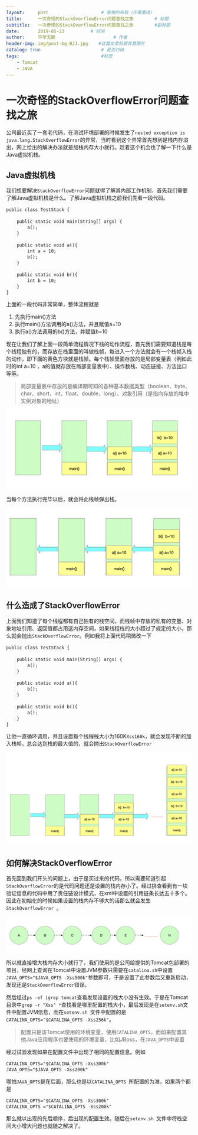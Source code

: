 ```yaml
---
layout:     post                    # 使用的布局（不需要改）
title:      一次奇怪的StackOverflowError问题查找之旅        # 标题
subtitle:   一次奇怪的StackOverflowError问题查找之旅        #副标题
date:       2019-05-23          # 时间
author:     不学无数                      # 作者
header-img: img/post-bg-BJJ.jpg    #这篇文章标题背景图片
catalog: true                       # 是否归档
tags:                               #标签
    - Tomcat
    - JAVA
---
```


# 一次奇怪的StackOverflowError问题查找之旅

公司最近买了一套老代码，在测试环境部署的时候发生了`nested exception is java.lang.StackOverflowError`的异常，当时看到这个异常首先想到是栈内存溢出，网上给出的解决办法就是加栈内存大小就行。趁着这个机会也了解一下什么是Java虚拟机栈。

## Java虚拟机栈

我们想要解决`StackOverflowError`问题就得了解其内部工作机制，首先我们需要了解Java虚拟机栈是什么。了解Java虚拟机栈之前我们先看一段代码。

```
public class TestStack {

    public static void main(String[] args) {
        a();
    }

    public static void a(){
        int a = 10;
        b();
    }

    public static void b(){
        int b = 10;
    }
}

```

上面的一段代码非常简单，整体流程就是

1. 先执行main()方法
2. 执行main()方法调用的a()方法，并且赋值a=10
3. 执行a()方法调用的b()方法，并赋值b=10

现在让我们了解上面一段简单流程情况下栈的动作流程，首先我们需要知道栈是每个线程独有的，而存放在栈里面的叫做栈帧，每进入一个方法就会有一个栈帧入栈的动作，即下面的黄色方块就是栈帧。每个栈帧里面存放的是局部变量表（例如此时的int a=10 ，a的值就存放在局部变量表中）、操作数栈、动态链接、方法出口等等。

> 局部变量表中存放的是编译期可知的各种基本数据类型（boolean、byte、char、short、int、float、double、long）、对象引用（是指向存放的堆中实例对象的地址）

![入栈](/img/pageImg/一次奇怪的StackOverflowError问题查找之旅0.jpg)

当每个方法执行完毕以后，就会将此栈帧弹出栈。

![出栈](/img/pageImg/一次奇怪的StackOverflowError问题查找之旅1.jpg)

## 什么造成了StackOverflowError

上面我们知道了每个线程都有自己独有的栈空间，而栈帧中存放的私有的变量、对象地址引用、返回值都占用这内存空间，如果线程栈的大小超过了规定的大小，那么就会抛出`StackOverflowError`。例如我将上面代码稍微改一下

```
public class TestStack {

    public static void main(String[] args) {
        a();
    }

    public static void a(){
        b();
    }

    public static void b(){
        a();
    }
}

```

让他一直循环调用，并且设置每个线程栈大小为160K`Xss160k`，就会发现不断的加入栈帧，总会达到栈的最大值的，就会抛出`StackOverflowError `

![栈溢出](/img/pageImg/一次奇怪的StackOverflowError问题查找之旅2.jpg)

## 如何解决StackOverflowError

首先回到我们开头的问题上，由于是买过来的代码，所以需要知道引起`StackOverflowError`的是代码问题还是设置的栈内存小了。经过排查看到有一块验证信息的代码中用了责任链设计模式，在xml中设置的引用链条长达五十多个。因此在初始化的时候如果设置的栈内存不够大的话那么就会发生`StackOverflowError `。

![责任链](/img/pageImg/一次奇怪的StackOverflowError问题查找之旅3.jpg)

所以就直接增大栈内存大小就行了，我们使用的是公司给提供的Tomcat包部署的项目，经网上查询在Tomcat中设置JVM参数只需要在`catalina.sh`中设置`JAVA_OPTS="$JAVA_OPTS -Xss500k"`参数即可，于是设置了此参数后又重新启动，发现还是`StackOverflowError`错误。



然后经过`ps -ef |grep tomcat`查看发现设置的栈大小没有生效。于是在Tomcat目录中`grep -r "Xss" *`查找看是哪里配置的栈大小，最后发现是在`setenv.sh`文件中配置JVM信息，而在`setenv.sh `文件中配置的是`CATALINA_OPTS="$CATALINA_OPTS -Xss256k"`。

> 配置只是该Tomcat使用的环境变量，使用`CATALINA_OPTS`，而如果配置其他Java应用程序也要使用的环境变量，比如JBoss，在`JAVA_OPTS`中设置

经过试验发现如果在配置文件中出现了相同的配置信息。例如

```
CATALINA_OPTS="$CATALINA_OPTS -Xss300k"
JAVA_OPTS="$JAVA_OPTS -Xss200k"
```
哪怕`JAVA_OPTS`是在后面，那么也是以`CATALINA_OPTS `所配置的为准，如果两个都是

```
CATALINA_OPTS="$CATALINA_OPTS -Xss300k"
CATALINA_OPTS ="$CATALINA_OPTS -Xss200k"
```

那么就以出现的先后顺序，后出现的配置生效。随后在`setenv.sh `文件中将栈空间大小增大问题也就随之解决了。

